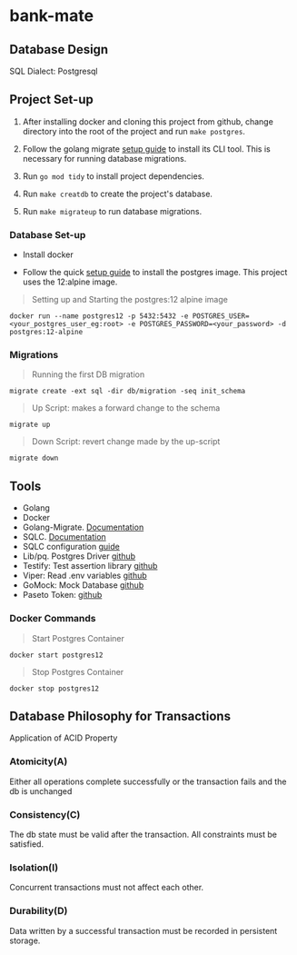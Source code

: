 # bank-mate

## Database Design

SQL Dialect: Postgresql

## Project Set-up

1. After installing docker and cloning this project from github, change directory into the root of the project and run `make postgres`.

2. Follow the golang migrate [setup guide](https://github.com/golang-migrate/migrate/tree/master/cmd/migrate) to install its CLI tool. This is necessary for running database migrations.

3. Run `go mod tidy` to install project dependencies.

4. Run `make creatdb` to create the project's database.

5. Run `make migrateup` to run database migrations.

### Database Set-up

- Install docker

- Follow the quick [setup guide](https://hub.docker.com/_/postgres) to install the postgres image. This project uses the 12:alpine image.

>Setting up and Starting the postgres:12 alpine image

`docker run --name postgres12 -p 5432:5432 -e POSTGRES_USER=<your_postgres_user_eg:root> -e POSTGRES_PASSWORD=<your_password> -d postgres:12-alpine`

### Migrations

> Running the first DB migration

`migrate create -ext sql -dir db/migration -seq init_schema`

> Up Script: makes a forward change to the schema

`migrate up`

> Down Script: revert change made by the up-script

`migrate down`

## Tools

- Golang
- Docker
- Golang-Migrate. [Documentation](https://github.com/golang-migrate/migrate/tree/master/cmd/migrate)
- SQLC. [Documentation](https://docs.sqlc.dev/en/latest/index.html)
- SQLC configuration [guide](https://docs.sqlc.dev/en/latest/reference/config.html)
- Lib/pq. Postgres Driver [github](https://github.com/lib/pq)
- Testify: Test assertion library [github](https://github.com/stretchr/testify)
- Viper: Read .env variables [github](https://github.com/spf13/viper)
- GoMock: Mock Database [github](https://github.com/golang/mock)
- Paseto Token: [github](https://github.com/o1egl/paseto)

### Docker Commands

> Start Postgres Container

`docker start postgres12`

> Stop Postgres Container

`docker stop postgres12`

## Database Philosophy for Transactions

Application of ACID Property

### Atomicity(A)

Either all operations complete successfully or the transaction fails and the db is unchanged

### Consistency(C)

The db state must be valid after the transaction. All constraints must be satisfied.

### Isolation(I)

Concurrent transactions must not affect each other.

### Durability(D)

Data written by a successful transaction must be recorded in persistent storage.

